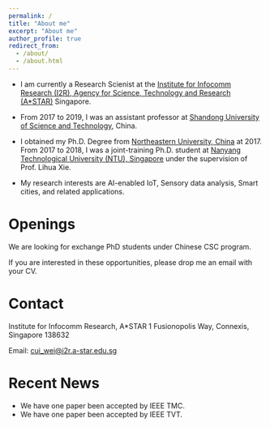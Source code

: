 ```yaml
---
permalink: /
title: "About me"
excerpt: "About me"
author_profile: true
redirect_from: 
  - /about/
  - /about.html
---
```


* I am currently a Research Scienist at the [Institute for Infocomm Research (I2R), Agency for Science, Technology and Research (A\*STAR)](https://www.a-star.edu.sg/i2r) Singapore.

* From 2017 to 2019, I was an assistant professor at [Shandong University of Science and Technology](https://en.sdust.edu.cn/), China.

* I obtained my Ph.D. Degree from [Northeastern University, China](https://english.neu.edu.cn/) at 2017. From 2017 to 2018, I was a joint-training Ph.D. student at [Nanyang Technological University (NTU), Singapore](https://www.ntu.edu.sg/) under the supervision of Prof. Lihua Xie. 

* My research interests are AI-enabled IoT, Sensory data analysis, Smart cities, and related applications.

# Openings
We are looking for exchange PhD students under Chinese CSC program.

If you are interested in these opportunities, please drop me an email with your CV.

# Contact
Institute for Infocomm Research, A*STAR
1 Fusionopolis Way, Connexis, Singapore 138632

Email: cui_wei@i2r.a-star.edu.sg


# Recent News
* We have one paper been accepted by IEEE TMC.
* We have one paper been accepted by IEEE TVT.

